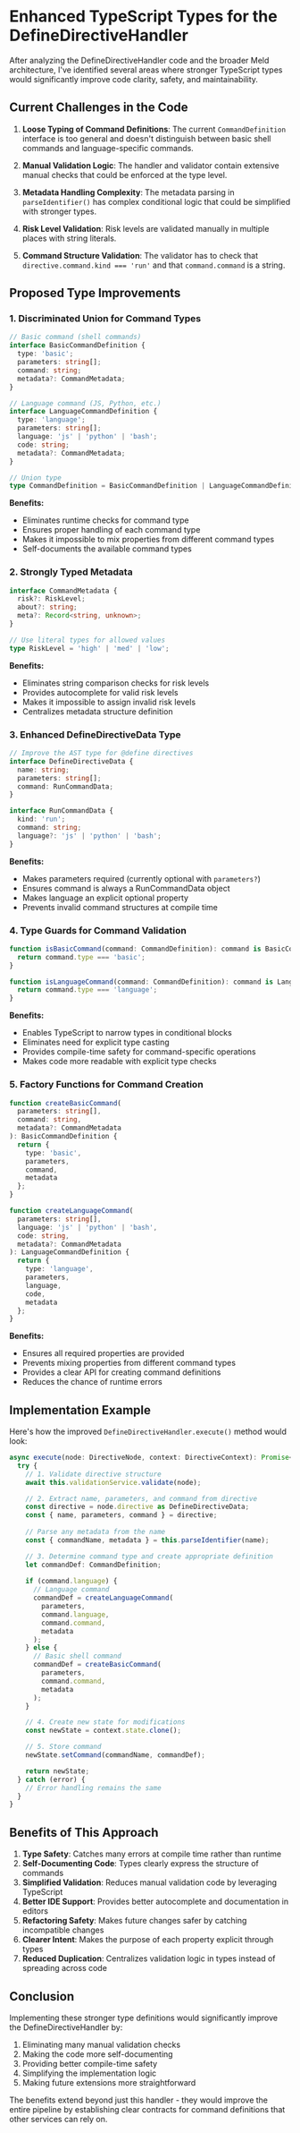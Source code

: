 # Enhanced TypeScript Types for the DefineDirectiveHandler

After analyzing the DefineDirectiveHandler code and the broader Meld architecture, I've identified several areas where stronger TypeScript types would significantly improve code clarity, safety, and maintainability.

## Current Challenges in the Code

1. **Loose Typing of Command Definitions**: The current `CommandDefinition` interface is too general and doesn't distinguish between basic shell commands and language-specific commands.

2. **Manual Validation Logic**: The handler and validator contain extensive manual checks that could be enforced at the type level.

3. **Metadata Handling Complexity**: The metadata parsing in `parseIdentifier()` has complex conditional logic that could be simplified with stronger types.

4. **Risk Level Validation**: Risk levels are validated manually in multiple places with string literals.

5. **Command Structure Validation**: The validator has to check that `directive.command.kind === 'run'` and that `command.command` is a string.

## Proposed Type Improvements

### 1. Discriminated Union for Command Types

```typescript
// Basic command (shell commands)
interface BasicCommandDefinition {
  type: 'basic';
  parameters: string[];
  command: string;
  metadata?: CommandMetadata;
}

// Language command (JS, Python, etc.)
interface LanguageCommandDefinition {
  type: 'language';
  parameters: string[];
  language: 'js' | 'python' | 'bash';
  code: string;
  metadata?: CommandMetadata;
}

// Union type
type CommandDefinition = BasicCommandDefinition | LanguageCommandDefinition;
```

**Benefits:**
- Eliminates runtime checks for command type
- Ensures proper handling of each command type
- Makes it impossible to mix properties from different command types
- Self-documents the available command types

### 2. Strongly Typed Metadata

```typescript
interface CommandMetadata {
  risk?: RiskLevel;
  about?: string;
  meta?: Record<string, unknown>;
}

// Use literal types for allowed values
type RiskLevel = 'high' | 'med' | 'low';
```

**Benefits:**
- Eliminates string comparison checks for risk levels
- Provides autocomplete for valid risk levels
- Makes it impossible to assign invalid risk levels
- Centralizes metadata structure definition

### 3. Enhanced DefineDirectiveData Type

```typescript
// Improve the AST type for @define directives
interface DefineDirectiveData {
  name: string;
  parameters: string[];
  command: RunCommandData;
}

interface RunCommandData {
  kind: 'run';
  command: string;
  language?: 'js' | 'python' | 'bash';
}
```

**Benefits:**
- Makes parameters required (currently optional with `parameters?`)
- Ensures command is always a RunCommandData object
- Makes language an explicit optional property
- Prevents invalid command structures at compile time

### 4. Type Guards for Command Validation

```typescript
function isBasicCommand(command: CommandDefinition): command is BasicCommandDefinition {
  return command.type === 'basic';
}

function isLanguageCommand(command: CommandDefinition): command is LanguageCommandDefinition {
  return command.type === 'language';
}
```

**Benefits:**
- Enables TypeScript to narrow types in conditional blocks
- Eliminates need for explicit type casting
- Provides compile-time safety for command-specific operations
- Makes code more readable with explicit type checks

### 5. Factory Functions for Command Creation

```typescript
function createBasicCommand(
  parameters: string[], 
  command: string, 
  metadata?: CommandMetadata
): BasicCommandDefinition {
  return {
    type: 'basic',
    parameters,
    command,
    metadata
  };
}

function createLanguageCommand(
  parameters: string[],
  language: 'js' | 'python' | 'bash',
  code: string,
  metadata?: CommandMetadata
): LanguageCommandDefinition {
  return {
    type: 'language',
    parameters,
    language,
    code,
    metadata
  };
}
```

**Benefits:**
- Ensures all required properties are provided
- Prevents mixing properties from different command types
- Provides a clear API for creating command definitions
- Reduces the chance of runtime errors

## Implementation Example

Here's how the improved `DefineDirectiveHandler.execute()` method would look:

```typescript
async execute(node: DirectiveNode, context: DirectiveContext): Promise<IStateService> {
  try {
    // 1. Validate directive structure
    await this.validationService.validate(node);

    // 2. Extract name, parameters, and command from directive
    const directive = node.directive as DefineDirectiveData;
    const { name, parameters, command } = directive;
    
    // Parse any metadata from the name
    const { commandName, metadata } = this.parseIdentifier(name);

    // 3. Determine command type and create appropriate definition
    let commandDef: CommandDefinition;
    
    if (command.language) {
      // Language command
      commandDef = createLanguageCommand(
        parameters,
        command.language,
        command.command,
        metadata
      );
    } else {
      // Basic shell command
      commandDef = createBasicCommand(
        parameters,
        command.command,
        metadata
      );
    }

    // 4. Create new state for modifications
    const newState = context.state.clone();

    // 5. Store command
    newState.setCommand(commandName, commandDef);

    return newState;
  } catch (error) {
    // Error handling remains the same
  }
}
```

## Benefits of This Approach

1. **Type Safety**: Catches many errors at compile time rather than runtime
2. **Self-Documenting Code**: Types clearly express the structure of commands
3. **Simplified Validation**: Reduces manual validation code by leveraging TypeScript
4. **Better IDE Support**: Provides better autocomplete and documentation in editors
5. **Refactoring Safety**: Makes future changes safer by catching incompatible changes
6. **Clearer Intent**: Makes the purpose of each property explicit through types
7. **Reduced Duplication**: Centralizes validation logic in types instead of spreading across code

## Conclusion

Implementing these stronger type definitions would significantly improve the DefineDirectiveHandler by:

1. Eliminating many manual validation checks
2. Making the code more self-documenting
3. Providing better compile-time safety
4. Simplifying the implementation logic
5. Making future extensions more straightforward

The benefits extend beyond just this handler - they would improve the entire pipeline by establishing clear contracts for command definitions that other services can rely on.